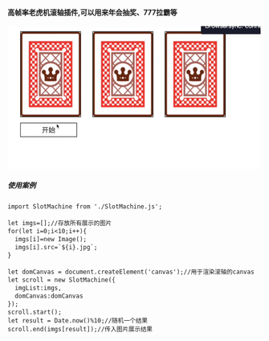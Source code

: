 
#### 高帧率老虎机滚轴插件,可以用来年会抽奖、777拉霸等

![image](https://github.com/calmchang/SlotMachine/blob/master/review.gif)

##### 使用案例

```
import SlotMachine from './SlotMachine.js';

let imgs=[];//存放所有展示的图片
for(let i=0;i<10;i++){
  imgs[i]=new Image();
  imgs[i].src=`${i}.jpg`;
}

let domCanvas = document.createElement('canvas');//用于渲染滚轴的canvas
let scroll = new SlotMachine({
  imgList:imgs,
  domCanvas:domCanvas
});
scroll.start();
let result = Date.now()%10;//随机一个结果
scroll.end(imgs[result]);//传入图片展示结果
```
